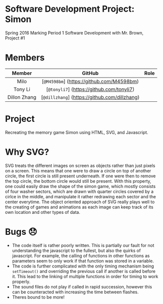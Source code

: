 Software Development Project: Simon
===================================
Spring 2016 Marking Period 1 Software Development with Mr. Brown, Project #1

Members
=======
| **Member** | **GitHub** | **Role** |
|:----------:|:----------:|:--------:|
| Milo <Last>| [`@M4598bm`] (https://github.com/M4598bm) |   |
| Tony Li    | [`@tonyli7`] (https://github.com/tonyli7) |   |
| Dillon Zhang | [`@dillzhang`] (https://github.com/dillzhang) |   |

Project
=======
Recreating the memory game Simon using HTML, SVG, and Javascript.

Why SVG?
========
SVG treats the different images on screen as objects rather than just pixels on a screen. This means that one were to draw a circle on top of another circle, the first circle is still present underneath. If one were then to remove the top circle, the bottom circle would still be present. With this property, one could easily draw the shape of the simon game, which mostly consists of four washer sectors, which are drawn with quarter circles covered by a cirlce in the middle, and manipulate it rather redrawing each sector and the center everytime. The object oriented approach of SVG really plays well to the creating of games and animations as each image can keep track of its own location and other types of data.

Bugs :disappointed:
===================
* The code itself is rather poorly written. This is partially our fault for not understanding the javascript to the fullest, but also the quirks of javascript. For example, the calling of functions in other functions as parameters seem to only work if that function was stored in a variable.
* The code is further complicated with the only timing mechanism being `setTimeout()` and overriding the previous call if another is called before it. This lead to the linking of multiple functions in order for timing to work properly.
* The sound files do not play if called in rapid succession, however this can be counteracted with increasing the time between flashes.
* Theres bound to be more!